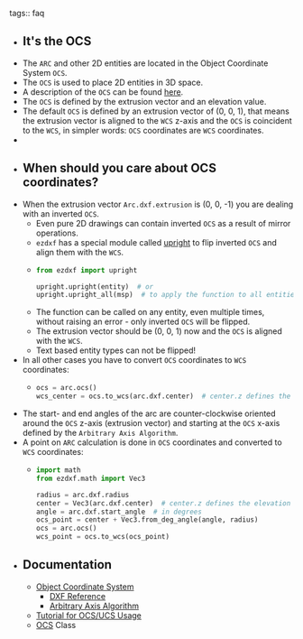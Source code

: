 tags:: faq

- ## It's the OCS
- The ``ARC`` and other 2D entities are located in the Object Coordinate System ``OCS``.
- The ``OCS`` is used to place 2D entities in 3D space.
- A description of the ``OCS`` can be found [here](https://ezdxf.mozman.at/docs/concepts/ocs.html).
- The ``OCS`` is defined by the extrusion vector and an elevation value.
- The default ``OCS`` is defined by an extrusion vector of (0, 0, 1), that means the extrusion vector is aligned to the ``WCS`` z-axis and the ``OCS`` is coincident to the ``WCS``, in simpler words: ``OCS`` coordinates are ``WCS`` coordinates.
-
- ## When should you care about OCS coordinates?
- When the extrusion vector ``Arc.dxf.extrusion`` is (0, 0, -1) you are dealing with an inverted ``OCS``.
	- Even pure 2D drawings can contain inverted ``OCS`` as a result of mirror operations.
	- ``ezdxf`` has a special module called [upright](https://ezdxf.mozman.at/docs/upright.html) to flip inverted ``OCS`` and align them with the ``WCS``.
	- ```Python
	  from ezdxf import upright
	  
	  upright.upright(entity)  # or
	  upright.upright_all(msp)  # to apply the function to all entities in a collection
	  ```
	- The function can be called on any entity, even multiple times, without raising an error - only inverted ``OCS`` will be flipped.
	- The extrusion vector should be (0, 0, 1) now and the ``OCS`` is aligned with the ``WCS``.
	- Text based entity types can not be flipped!
- In all other cases you have to convert ``OCS`` coordinates to ``WCS`` coordinates:
	- ```Python
	  ocs = arc.ocs()
	  wcs_center = ocs.to_wcs(arc.dxf.center)  # center.z defines the elevation
	  ```
- The start- and end angles of the arc are counter-clockwise oriented around the ``OCS`` z-axis (extrusion vector) and starting at the ``OCS`` x-axis defined by the ``Arbitrary Axis Algorithm``.
- A point on ``ARC`` calculation is done in ``OCS`` coordinates and converted to ``WCS`` coordinates:
	- ```Python
	  import math
	  from ezdxf.math import Vec3
	  
	  radius = arc.dxf.radius
	  center = Vec3(arc.dxf.center)  # center.z defines the elevation
	  angle = arc.dxf.start_angle  # in degrees
	  ocs_point = center + Vec3.from_deg_angle(angle, radius)
	  ocs = arc.ocs()
	  wcs_point = ocs.to_wcs(ocs_point)
	  ```
- ## Documentation
	- [Object Coordinate System](https://ezdxf.mozman.at/docs/concepts/ocs.html)
		- [DXF Reference](https://help.autodesk.com/view/OARX/2018/ENU/?guid=GUID-D99F1509-E4E4-47A3-8691-92EA07DC88F5)
		- [Arbitrary Axis Algorithm](https://ezdxf.mozman.at/docs/concepts/ocs.html#arbitrary-axis-algorithm)
	- [Tutorial for OCS/UCS Usage](https://ezdxf.mozman.at/docs/tutorials/ocs_usage.html)
	- [OCS](https://ezdxf.mozman.at/docs/math/core.html#ocs-class) Class